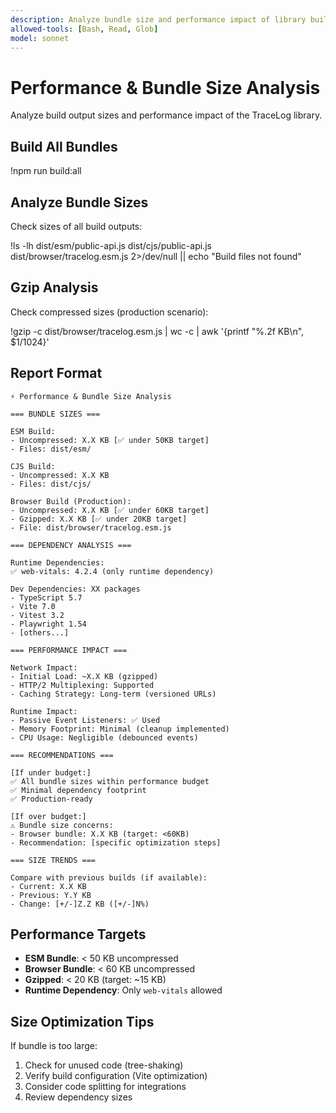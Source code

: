 ```yaml
---
description: Analyze bundle size and performance impact of library builds
allowed-tools: [Bash, Read, Glob]
model: sonnet
---
```


# Performance & Bundle Size Analysis

Analyze build output sizes and performance impact of the TraceLog library.

## Build All Bundles

!npm run build:all

## Analyze Bundle Sizes

Check sizes of all build outputs:

!ls -lh dist/esm/public-api.js dist/cjs/public-api.js dist/browser/tracelog.esm.js 2>/dev/null || echo "Build files not found"

## Gzip Analysis

Check compressed sizes (production scenario):

!gzip -c dist/browser/tracelog.esm.js | wc -c | awk '{printf "%.2f KB\n", $1/1024}'

## Report Format

```
⚡ Performance & Bundle Size Analysis

=== BUNDLE SIZES ===

ESM Build:
- Uncompressed: X.X KB [✅ under 50KB target]
- Files: dist/esm/

CJS Build:
- Uncompressed: X.X KB
- Files: dist/cjs/

Browser Build (Production):
- Uncompressed: X.X KB [✅ under 60KB target]
- Gzipped: X.X KB [✅ under 20KB target]
- File: dist/browser/tracelog.esm.js

=== DEPENDENCY ANALYSIS ===

Runtime Dependencies:
✅ web-vitals: 4.2.4 (only runtime dependency)

Dev Dependencies: XX packages
- TypeScript 5.7
- Vite 7.0
- Vitest 3.2
- Playwright 1.54
- [others...]

=== PERFORMANCE IMPACT ===

Network Impact:
- Initial Load: ~X.X KB (gzipped)
- HTTP/2 Multiplexing: Supported
- Caching Strategy: Long-term (versioned URLs)

Runtime Impact:
- Passive Event Listeners: ✅ Used
- Memory Footprint: Minimal (cleanup implemented)
- CPU Usage: Negligible (debounced events)

=== RECOMMENDATIONS ===

[If under budget:]
✅ All bundle sizes within performance budget
✅ Minimal dependency footprint
✅ Production-ready

[If over budget:]
⚠️ Bundle size concerns:
- Browser bundle: X.X KB (target: <60KB)
- Recommendation: [specific optimization steps]

=== SIZE TRENDS ===

Compare with previous builds (if available):
- Current: X.X KB
- Previous: Y.Y KB
- Change: [+/-]Z.Z KB ([+/-]N%)
```

## Performance Targets

- **ESM Bundle**: < 50 KB uncompressed
- **Browser Bundle**: < 60 KB uncompressed
- **Gzipped**: < 20 KB (target: ~15 KB)
- **Runtime Dependency**: Only `web-vitals` allowed

## Size Optimization Tips

If bundle is too large:
1. Check for unused code (tree-shaking)
2. Verify build configuration (Vite optimization)
3. Consider code splitting for integrations
4. Review dependency sizes
